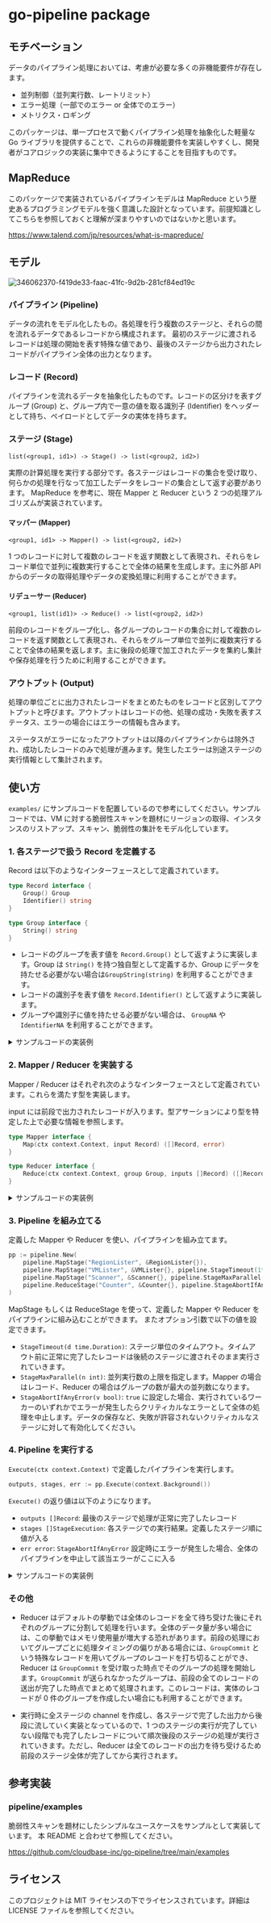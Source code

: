 # go-pipeline package

## モチベーション

データのパイプライン処理においては、考慮が必要な多くの非機能要件が存在します。

- 並列制御（並列実行数、レートリミット）
- エラー処理（一部でのエラー or 全体でのエラー）
- メトリクス・ロギング

このパッケージは、単一プロセスで動くパイプライン処理を抽象化した軽量な Go ライブラリを提供することで、これらの非機能要件を実装しやすくし、開発者がコアロジックの実装に集中できるようにすることを目指すものです。

## MapReduce

このパッケージで実装されているパイプラインモデルは MapReduce という歴史あるプログラミングモデルを強く意識した設計となっています。前提知識としてこちらを参照しておくと理解が深まりやすいのではないかと思います。

https://www.talend.com/jp/resources/what-is-mapreduce/

## モデル

![346062370-f419de33-faac-41fc-9d2b-281cf84ed19c](https://github.com/user-attachments/assets/e6e769f5-6e8d-46a0-8309-ac3b2fe97a7b)

### パイプライン (Pipeline)

データの流れをモデル化したもの。各処理を行う複数のステージと、それらの間を流れるデータであるレコードから構成されます。
最初のステージに渡されるレコードは処理の開始を表す特殊な値であり、最後のステージから出力されたレコードがパイプライン全体の出力となります。

### レコード (Record)

パイプラインを流れるデータを抽象化したものです。レコードの区分けを表すグループ (Group) と、グループ内で一意の値を取る識別子 (Identifier) をヘッダーとして持ち、ペイロードとしてデータの実体を持ちます。

### ステージ (Stage)

`list(<group1, id1>) -> Stage() -> list(<group2, id2>)`

実際の計算処理を実行する部分です。各ステージはレコードの集合を受け取り、何らかの処理を行なって加工したデータをレコードの集合として返す必要があります。
MapReduce を参考に、現在 Mapper と Reducer という 2 つの処理アルゴリズムが実装されています。

#### マッパー (Mapper)

`<group1, id1> -> Mapper() -> list(<group2, id2>)`

1 つのレコードに対して複数のレコードを返す関数として表現され、それらをレコード単位で並列に複数実行することで全体の結果を生成します。主に外部 API からのデータの取得処理やデータの変換処理に利用することができます。

#### リデューサー (Reducer)

`<group1, list(id1)> -> Reduce() -> list(<group2, id2>)`

前段のレコードをグループ化し、各グループのレコードの集合に対して複数のレコードを返す関数として表現され、それらをグループ単位で並列に複数実行することで全体の結果を返します。主に後段の処理で加工されたデータを集約し集計や保存処理を行うために利用することができます。

### アウトプット (Output)

処理の単位ごとに出力されたレコードをまとめたものをレコードと区別してアウトプットと呼びます。アウトプットはレコードの他、処理の成功・失敗を表すステータス、エラーの場合にはエラーの情報も含みます。

ステータスがエラーになったアウトプットは以降のパイプラインからは除外され、成功したレコードのみで処理が進みます。発生したエラーは別途ステージの実行情報として集計されます。

## 使い方

`examples/` にサンプルコードを配置しているので参考にしてください。サンプルコードでは、VM に対する脆弱性スキャンを題材にリージョンの取得、インスタンスのリストアップ、スキャン、脆弱性の集計をモデル化しています。

### 1. 各ステージで扱う Record を定義する

Record は以下のようなインターフェースとして定義されています。

```go
type Record interface {
	Group() Group
	Identifier() string
}

type Group interface {
	String() string
}
```

- レコードのグループを表す値を `Record.Group()` として返すように実装します。Group は `String()` を持つ独自型として定義するか、Group にデータを持たせる必要がない場合は`GroupString(string)` を利用することができます。
- レコードの識別子を表す値を `Record.Identifier()` として返すように実装します。
- グループや識別子に値を持たせる必要がない場合は、 `GroupNA` や `IdentifierNA` を利用することができます。

<details>
<summary>サンプルコードの実装例</summary>

```go
type Region struct {
	Name string
}
// Implements Record
func (r *Region) Group() pipeline.Group { return pipeline.GroupNA }
func (r *Region) Identifier() string    { return r.Name }


type Instance struct {
	Region string
	ID     string
}
// Implements Record
func (i *Instance) Group() pipeline.Group { return pipeline.GroupString(i.Region) }
func (i *Instance) Identifier() string    { return i.ID }


type Vulnerability struct {
	Instance *Instance
	ID       string
}
// Implements Record
func (v *Vulnerability) Group() pipeline.Group { return pipeline.GroupString(v.ID) }
func (v *Vulnerability) Identifier() string    { return v.Instance.ID }


type VulnerabilityCount struct {
	VulnerabilityID string
	Count           int
}
// Implements Record
func (v *VulnerabilityCount) Group() pipeline.Group { return pipeline.GroupString(v.VulnerabilityID) }
func (v *VulnerabilityCount) Identifier() string    { return pipeline.IdentifierNA }
```

</details>

### 2. Mapper / Reducer を実装する

Mapper / Reducer はそれぞれ次のようなインターフェースとして定義されています。これらを満たす型を実装します。

input には前段で出力されたレコードが入ります。型アサーションにより型を特定した上で必要な情報を参照します。

```go
type Mapper interface {
	Map(ctx context.Context, input Record) ([]Record, error)
}

type Reducer interface {
	Reduce(ctx context.Context, group Group, inputs []Record) ([]Record, error)
}
```

<details>
<summary>サンプルコードの実装例</summary>

```go
type RegionLister struct{}

func (l *RegionLister) Map(ctx context.Context, input pipeline.Record) ([]pipeline.Record, error) {
	return []pipeline.Record{
		&Region{Name: "ap-northeast-1"},
		&Region{Name: "us-west-1"},
	}, nil
}

type VMLister struct{}

func (l *VMLister) Map(ctx context.Context, input pipeline.Record) ([]pipeline.Record, error) {
	region := input.(*Region)

	if region.Name == "ap-northeast-1" {
		return []pipeline.Record{
			&Instance{ID: "i-123"},
			&Instance{ID: "i-456"},
		}, nil
	}

	return nil, nil
}

type Scanner struct{}

func (l *Scanner) Map(ctx context.Context, input pipeline.Record) ([]pipeline.Record, error) {
    instance := input.(*Instance)

    if instance.ID == "i-123" {
    	return nil, fmt.Errorf("failed to scan instance %s", instance.ID)
    }
    if instance.ID == "i-456" {
    	return []pipeline.Record{
    		&Vulnerability{ID: "CVE-2020-5678"},
    		&Vulnerability{ID: "CVE-2020-9012"},
    	}, nil
    }

    return nil, nil

}

type Counter struct{}

func (c *Counter) Reduce(ctx context.Context, group pipeline.Group, inputs []pipeline.Record) ([]pipeline.Record, error) {
    vulnerabilityID := group.String()

    return []pipeline.Record{
    	&VulnerabilityCount{VulnerabilityID: vulnerabilityID, Count: len(inputs)},
    }, nil

}
```

</details>

### 3. Pipeline を組み立てる

定義した Mapper や Reducer を使い、パイプラインを組み立てます。

```go
pp := pipeline.New(
    pipeline.MapStage("RegionLister", &RegionLister{}),
    pipeline.MapStage("VMLister", &VMLister{}, pipeline.StageTimeout(1*time.Second)),
    pipeline.MapStage("Scanner", &Scanner{}, pipeline.StageMaxParallel(3)),
    pipeline.ReduceStage("Counter", &Counter{}, pipeline.StageAbortIfAnyError(true)),
)
```

MapStage もしくは ReduceStage を使って、定義した Mapper や Reducer をパイプラインに組み込むことができます。
またオプション引数で以下の値を設定できます。

- `StageTimeout(d time.Duration)`: ステージ単位のタイムアウト。タイムアウト前に正常に完了したレコードは後続のステージに渡されそのまま実行されていきます。
- `StageMaxParallel(n int)`: 並列実行数の上限を指定します。Mapper の場合はレコード、Reducer の場合はグループの数が最大の並列数になります。
- `StageAbortIfAnyError(v bool)`: `true` に設定した場合、実行されているワーカーのいずれかでエラーが発生したらクリティカルなエラーとして全体の処理を中止します。データの保存など、失敗が許容されないクリティカルなステージに対して有効化してください。

### 4. Pipeline を実行する

`Execute(ctx context.Context)` で定義したパイプラインを実行します。

```go
outputs, stages, err := pp.Execute(context.Background())
```

`Execute()` の返り値は以下のようになります。

- `outputs []Record`: 最後のステージで処理が正常に完了したレコード
- `stages []StageExecution`: 各ステージでの実行結果。定義したステージ順に値が入る
- `err error`: `StageAbortIfAnyError` 設定時にエラーが発生した場合、全体のパイプラインを中止して該当エラーがここに入る

<details>
<summary>サンプルコードの実装例</summary>

```go
fmt.Println("--- Outputs ---")
for _, o := range outputs {
    v := o.(*VulnerabilityCount)
    fmt.Printf("VulnerabilityID: %s, Count: %d\n", v.VulnerabilityID, v.Count)
}

fmt.Println("--- Executions ---")
for _, stage := range stages {
    successCount := 0
    errorCount := 0
    recordCount := 0
    for _, o := range stage.Outputs {
        if o.Status == pipeline.OutputStatusSuccess {
            successCount++
        }
        if o.Status == pipeline.OutputStatusError {
            errorCount++
        }
        recordCount += o.RecordCount
    }

    fmt.Printf("Stage %s: %d records generated, %d success, %d errors\n", stage.Name, recordCount, successCount, errorCount)
}
```

```sh
--- Outputs ---
VulnerabilityID: CVE-2020-5678, Count: 1
VulnerabilityID: CVE-2020-9012, Count: 1
--- Executions ---
Stage RegionLister: 2 records generated, 1 success, 0 errors
Stage VMLister: 2 records generated, 2 success, 0 errors
Stage Scanner: 2 records generated, 1 success, 1 errors
Stage Counter: 2 records generated, 2 success, 0 errors
```

</details>

### その他

- Reducer はデフォルトの挙動では全体のレコードを全て待ち受けた後にそれぞれのグループに分割して処理を行います。全体のデータ量が多い場合には、この挙動ではメモリ使用量が増大する恐れがあります。前段の処理においてグループごとに処理タイミングの偏りがある場合には、`GroupCommit` という特殊なレコードを用いてグループのレコードを打ち切ることができ、Reducer は `GroupCommit` を受け取った時点でそのグループの処理を開始します。`GroupCommit` が送られなかったグループは、前段の全てのレコードの送出が完了した時点でまとめて処理されます。このレコードは、実体のレコードが 0 件のグループを作成したい場合にも利用することができます。

- 実行時に全ステージの channel を作成し、各ステージで完了した出力から後段に流していく実装となっているので、1 つのステージの実行が完了していない段階でも完了したレコードについて順次後段のステージの処理が実行されていきます。ただし、Reducer は全てのレコードの出力を待ち受けるため前段のステージ全体が完了してから実行されます。

## 参考実装

### pipeline/examples

脆弱性スキャンを題材にしたシンプルなユースケースをサンプルとして実装しています。 本 README と合わせて参照してください。

https://github.com/cloudbase-inc/go-pipeline/tree/main/examples

## ライセンス

このプロジェクトは MIT ライセンスの下でライセンスされています。詳細は LICENSE ファイルを参照してください。
